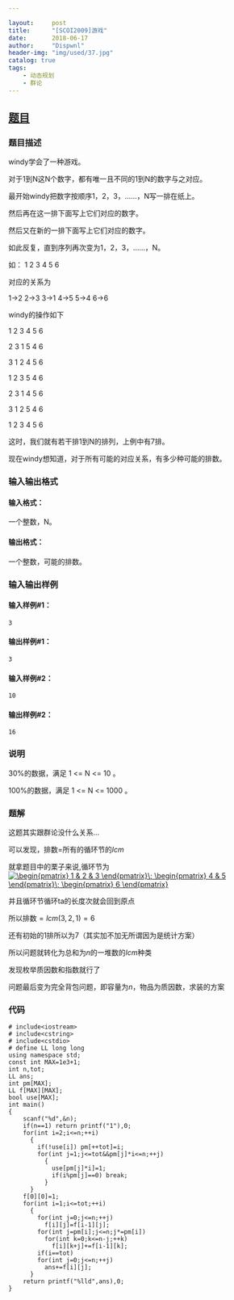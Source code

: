 ```yaml
---

layout:     post
title:      "[SCOI2009]游戏"
date:       2018-06-17
author:     "Dispwnl"
header-img: "img/used/37.jpg"
catalog: true
tags:
    - 动态规划
    - 群论
---
```

## [题目](https://www.luogu.org/problemnew/show/P4161)
### 题目描述
windy学会了一种游戏。

对于1到N这N个数字，都有唯一且不同的1到N的数字与之对应。

最开始windy把数字按顺序1，2，3，……，N写一排在纸上。

然后再在这一排下面写上它们对应的数字。

然后又在新的一排下面写上它们对应的数字。

如此反复，直到序列再次变为1，2，3，……，N。

如： 1 2 3 4 5 6

对应的关系为

1->2 2->3 3->1 4->5 5->4 6->6

windy的操作如下

1 2 3 4 5 6

2 3 1 5 4 6

3 1 2 4 5 6

1 2 3 5 4 6

2 3 1 4 5 6

3 1 2 5 4 6

1 2 3 4 5 6

这时，我们就有若干排1到N的排列，上例中有7排。

现在windy想知道，对于所有可能的对应关系，有多少种可能的排数。

### 输入输出格式
#### 输入格式：
一个整数，N。

#### 输出格式：
一个整数，可能的排数。

### 输入输出样例
#### 输入样例#1： 
```plain
3
```
#### 输出样例#1： 
```plain
3
```
#### 输入样例#2： 
```plain
10
```
#### 输出样例#2： 
```plain
16
```
### 说明
30%的数据，满足 1 <= N <= 10 。

100%的数据，满足 1 <= N <= 1000 。

### 题解

这题其实跟群论没什么关系...

可以发现，排数=所有的循环节的$lcm$

就拿题目中的栗子来说,循环节为<a href="http://www.codecogs.com/eqnedit.php?latex=\begin{pmatrix}&space;1&space;&&space;2&space;&&space;3&space;\end{pmatrix}\;&space;\begin{pmatrix}&space;4&space;&&space;5&space;\end{pmatrix}\;&space;\begin{pmatrix}&space;6&space;\end{pmatrix}" target="_blank"><img src="http://latex.codecogs.com/gif.latex?\begin{pmatrix}&space;1&space;&&space;2&space;&&space;3&space;\end{pmatrix}\;&space;\begin{pmatrix}&space;4&space;&&space;5&space;\end{pmatrix}\;&space;\begin{pmatrix}&space;6&space;\end{pmatrix}" title="\begin{pmatrix} 1 & 2 & 3 \end{pmatrix}\; \begin{pmatrix} 4 & 5 \end{pmatrix}\; \begin{pmatrix} 6 \end{pmatrix}" /></a>

并且循环节循环ta的长度次就会回到原点

所以排数$=lcm(3,2,1)=6$

还有初始的1排所以为7（其实加不加无所谓因为是统计方案）

所以问题就转化为总和为$n$的一堆数的$lcm$种类

发现枚举质因数和指数就行了

问题最后变为完全背包问题，即容量为$n$，物品为质因数，求装的方案

### 代码
```
# include<iostream>
# include<cstring>
# include<cstdio>
# define LL long long
using namespace std;
const int MAX=1e3+1;
int n,tot;
LL ans;
int pm[MAX];
LL f[MAX][MAX];
bool use[MAX];
int main()
{
	scanf("%d",&n);
	if(n==1) return printf("1"),0;
	for(int i=2;i<=n;++i)
	  {
	  	if(!use[i]) pm[++tot]=i;
	  	for(int j=1;j<=tot&&pm[j]*i<=n;++j)
	  	  {
	  	  	use[pm[j]*i]=1;
	  	  	if(i%pm[j]==0) break;
		  }
	  }
	f[0][0]=1;
	for(int i=1;i<=tot;++i)
	  {
	  	for(int j=0;j<=n;++j)
	  	  f[i][j]=f[i-1][j];
	  	for(int j=pm[i];j<=n;j*=pm[i])
	  	  for(int k=0;k<=n-j;++k)
	  	    f[i][k+j]+=f[i-1][k];
	  	if(i==tot)
	  	for(int j=0;j<=n;++j)
	  	  ans+=f[i][j];
	  }
	return printf("%lld",ans),0;
}
```
